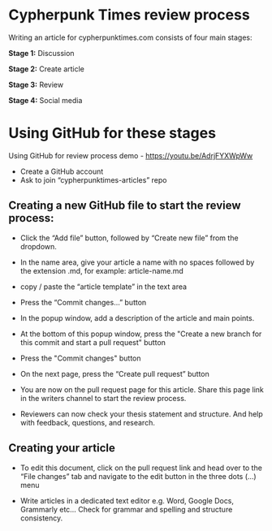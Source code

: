 # Cypherpunk Times review process

Writing an article for cypherpunktimes.com consists of four main stages:

**Stage 1:** Discussion

**Stage 2:** Create article

**Stage 3:** Review

**Stage 4:** Social media


#  Using GitHub for these stages

Using GitHub for review process demo - https://youtu.be/AdrjFYXWpWw

* Create a GitHub account
* Ask to join “cypherpunktimes-articles” repo

## Creating a new GitHub file to start the review process:

* Click the “Add file” button, followed by “Create new file” from the dropdown.
* In the name area, give your article a name with no spaces followed by the extension .md, for example: article-name.md
* copy / paste the “article template” in the text area
* Press the “Commit changes…” button

* In the popup window, add a description of the article and main points.
* At the bottom of this popup window, press the "Create a new branch for this commit and start a pull request" button
* Press the "Commit changes" button

* On the next page, press the “Create pull request” button
* You are now on the pull request page for this article. Share this page link in the writers channel to start the review process. 
* Reviewers can now check your thesis statement and structure. And help with feedback, questions, and research.

## Creating your article

* To edit this document, click on the pull request link and head over to the “File changes” tab and navigate to the edit button in the three dots (…) menu

* Write articles in a dedicated text editor e.g. Word, Google Docs, Grammarly etc… Check for grammar and spelling and structure consistency. 

